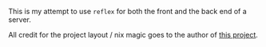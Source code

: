 This is my attempt to use `reflex` for both the front and the back end of a server.

All credit for the project layout / nix magic goes to the author of [this project](https://github.com/srhb/reflex-servant-scaffold).
